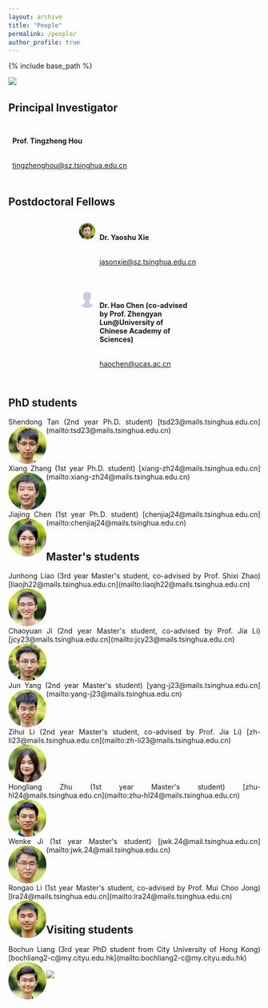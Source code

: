 ```yaml
---
layout: archive
title: "People"
permalink: /people/
author_profile: true
---
```


{% include base_path %}

<style>
    table, th, td {
        border: 0px;
    }
    .res-text {
        text-align: justify;
        clear: both;
    }
    .res {
        float: left;
        width: 15%;
        border-radius: 50%;
    }
    .container {
        display: flex;
        flex-wrap: wrap;
        gap: 20px; /* Space between profiles */
        justify-content: center; /* Center profiles in the container */
        padding: 5px;
    }
    .profile {
        border: 0px;
        padding: 8px;
        width: 45%; /* Adjust width as needed */
    }
    .profile-info {
        display: flex;
        align-items: flex-start; /* Align avatar to the top of text */
    }
    .avatar {
        border-radius: 50%;
        width: 15%;
        margin-right: 8px; /* Space between avatar and text */
    }
    .text-info {
        display: flex;
        flex-direction: column;
        justify-content: center;
    }
    @media only screen and (max-width: 800px) and (orientation:portrait) {
        .res {
            width: 100%;
        }
    }
</style>

<img src="/images/groupphoto4.jpg"/>
 
## Principal Investigator

<div class="profile">
    <div class="profile-info">
        <div class="text-info">
            <h4 class="name">Prof. Tingzheng Hou</h4>
            <p class="email"><a href="mailto:tingzhenghou@sz.tsinghua.edu.cn">tingzhenghou@sz.tsinghua.edu.cn</a></p>
        </div>
    </div>
</div>

## Postdoctoral Fellows

<div class="container">
    <div class="profile">
        <div class="profile-info">
            <img src="/images/xys.jpg" alt="Dr. Yaoshu Xie" class="avatar">
            <div class="text-info">
                <h4 class="name">Dr. Yaoshu Xie</h4>
                <p class="email"><a href="mailto:jasonxie@sz.tsinghua.edu.cn">jasonxie@sz.tsinghua.edu.cn</a></p>
            </div>
        </div>
    </div>
    <div class="profile">
        <div class="profile-info">
            <img src="/images/ch.jpg" alt="Dr. Hao Chen" class="avatar">
            <div class="text-info">
                <h4 class="name">Dr. Hao Chen (co-advised by Prof. Zhengyan Lun@University of Chinese Academy of Sciences)</h4>
                <p class="email"><a href="mailto:haochen@ucas.ac.cn">haochen@ucas.ac.cn</a></p>
            </div>
        </div>
    </div>
</div>

## PhD students

<div class="res-text">
Shendong Tan (2nd year Ph.D. student)
[tsd23@mails.tsinghua.edu.cn](mailto:tsd23@mails.tsinghua.edu.cn)
<img class="res" src="/images/tsd.jpg" alt="Shendong Tan"/>
</div>
<br>
<div class="res-text">
Xiang Zhang (1st year Ph.D. student)
[xiang-zh24@mails.tsinghua.edu.cn](mailto:xiang-zh24@mails.tsinghua.edu.cn)
<img class="res" src="/images/zx.jpg" alt="Xiang Zhang"/>
</div>
<br>
<div class="res-text">
Jiajing Chen (1st year Ph.D. student)
[chenjiaj24@mails.tsinghua.edu.cn](mailto:chenjiaj24@mails.tsinghua.edu.cn)
<img class="res" src="/images/cjj.jpg" alt="Jiajiang Chen"/>
</div>
<br>

## Master's students

<div class="res-text">
Junhong Liao (3rd year Master's student, co-advised by Prof. Shixi Zhao)
[liaojh22@mails.tsinghua.edu.cn](mailto:liaojh22@mails.tsinghua.edu.cn)
<img class="res" src="/images/ljh.jpg" alt="Junhong Liao"/>
</div>
<br>
<div class="res-text">
Chaoyuan Ji (2nd year Master's student, co-advised by Prof. Jia Li)
[jcy23@mails.tsinghua.edu.cn](mailto:jcy23@mails.tsinghua.edu.cn)
<img class="res" src="/images/jcy.jpg" alt="Chaoyuan Ji"/>
</div>
<br>
<div class="res-text">
Jun Yang (2nd year Master's student)
[yang-j23@mails.tsinghua.edu.cn](mailto:yang-j23@mails.tsinghua.edu.cn)
<img class="res" src="/images/yj.jpg" alt="Jun Yang"/>
</div>
<br>
<div class="res-text">
Zihui Li (2nd year Master's student, co-advised by Prof. Jia Li)
[zh-li23@mails.tsinghua.edu.cn](mailto:zh-li23@mails.tsinghua.edu.cn)
<img class="res" src="/images/lzh.jpg" alt="Zihui Li"/>
</div>
<br>
<div class="res-text">
Hongliang Zhu (1st year Master's student)
[zhu-hl24@mails.tsinghua.edu.cn](mailto:zhu-hl24@mails.tsinghua.edu.cn)
<img class="res" src="/images/zhl.jpg" alt="Hongliang Zhu"/>
</div>
<br>
<div class="res-text">
Wenke Ji (1st year Master's student)
[jwk.24@mail.tsinghua.edu.cn](mailto:jwk.24@mail.tsinghua.edu.cn)
<img class="res" src="/images/jwk.jpg" alt="Wenke Ji"/>
</div>
<br>
<div class="res-text">
Rongao Li (1st year Master's student, co-advised by Prof. Mui Choo Jong)
[lra24@mails.tsinghua.edu.cn](mailto:lra24@mails.tsinghua.edu.cn)
<img class="res" src="/images/lra.jpg" alt="Rongao Li"/>
</div>
<br>

## Visiting students

<div class="res-text">
Bochun Liang (3rd year PhD student from City University of Hong Kong)
[bochliang2-c@my.cityu.edu.hk](mailto:bochliang2-c@my.cityu.edu.hk)
<img class="res" src="/images/lbc.jpg" alt="Bochun Liang"/>
</div>
<br>

<img src="/images/groupphoto5.jpg"/>

<script src="/assets/js/vanilla-back-to-top.min.js"></script>
<script>addBackToTop({
  diameter: 56,
  backgroundColor: '#ddd',
  textColor: '#003262'
})</script>
